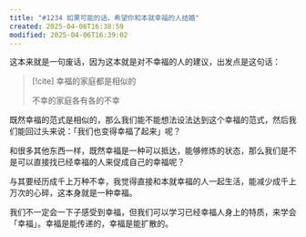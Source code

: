 ```yaml
---
title: "#1234 如果可能的话，希望你和本就幸福的人结婚"
created: 2025-04-06T16:38:59
modified: 2025-04-06T16:39:02
---
```




这本来就是一句废话，因为这本就是对不幸福的人的建议，出发点是这句话：

> [!cite]
> 幸福的家庭都是相似的
>
> 不幸的家庭各有各的不幸

既然幸福的范式是相似的，那么我们能不能想法设法达到这个幸福的范式，然后我们能回过头来说：「我们也变得幸福了起来」呢？

和很多其他东西一样，既然幸福是一种可以抵达，能够修炼的状态，那么我们是不是可以直接找已经幸福的人来促成自己的幸福呢？

与其要经历成千上万种不幸，我觉得直接和本就幸福的人一起生活，能减少成千上万次的心碎，这本身就是一种幸福。

我们不一定会一下子感受到幸福，但我们可以学习已经幸福人身上的特质，来学会「幸福」。幸福是能传递的，幸福是能扩散的。
